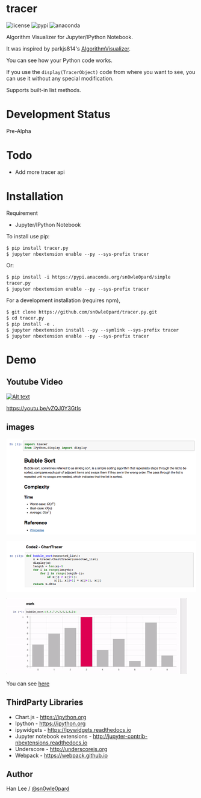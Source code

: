 # tracer
![license](https://anaconda.org/sn0wle0pard/tracer.py/badges/license.svg)
![pypi](https://anaconda.org/sn0wle0pard/tracer.py/badges/installer/pypi.svg)
![anaconda](https://anaconda.org/sn0wle0pard/tracer.py/badges/version.svg)

Algorithm Visualizer for Jupyter/IPython Notebook.

It was inspired by parkjs814's [AlgorithmVisualizer](https://github.com/parkjs814/AlgorithmVisualizer).

You can see how your Python code works.

If you use the `display(TracerObject)` code from where you want to see, you can use it without any special modification.

Supports built-in list methods.

# Development Status
Pre-Alpha

# Todo
- Add more tracer api

# Installation
Requirement
- Jupyter/IPython Notebook

To install use pip:
```console
$ pip install tracer.py
$ jupyter nbextension enable --py --sys-prefix tracer
```

Or:
```
$ pip install -i https://pypi.anaconda.org/sn0wle0pard/simple tracer.py
$ jupyter nbextension enable --py --sys-prefix tracer
```

For a development installation (requires npm),
```console
$ git clone https://github.com/sn0wle0pard/tracer.py.git
$ cd tracer.py
$ pip install -e .
$ jupyter nbextension install --py --symlink --sys-prefix tracer
$ jupyter nbextension enable --py --sys-prefix tracer
```
# Demo
## Youtube Video
[![Alt text](https://img.youtube.com/vi/vZQJ0Y3GtIs/0.jpg)](https://www.youtube.com/watch?v=vZQJ0Y3GtIs)

https://youtu.be/vZQJ0Y3GtIs

## images

![BubbleSortInfo](src/bubble_info.png)

![BubbleSortCode](src/bubble_code.png)

![BubbleSortWork](src/bubble.gif)

You can see [here](https://github.com/sn0wle0pard/tracer/tree/master/example)

ThirdParty Libraries
-----
* Chart.js - https://ipython.org
* Ipython - https://ipython.org
* ipywidgets - https://ipywidgets.readthedocs.io
* Jupyter notebook extensions - http://jupyter-contrib-nbextensions.readthedocs.io
* Underscore - http://underscorejs.org
* Webpack - https://webpack.github.io


Author
------

Han Lee / [@sn0wle0pard](https://github.com/sn0wle0pard)
